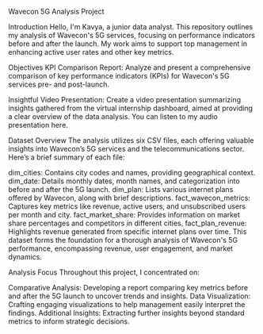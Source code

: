 Wavecon 5G Analysis Project


Introduction
Hello, I'm Kavya, a junior data analyst. This repository outlines my analysis of Wavecon's 5G services, focusing on performance indicators before and after the launch. My work aims to support top management in enhancing active user rates and other key metrics.


Objectives
KPI Comparison Report: Analyze and present a comprehensive comparison of key performance indicators (KPIs) for Wavecon's 5G services pre- and post-launch.

Insightful Video Presentation: Create a video presentation summarizing insights gathered from the virtual internship dashboard, aimed at providing a clear overview of the data analysis. You can listen to my audio presentation here.



Dataset Overview
The analysis utilizes six CSV files, each offering valuable insights into Wavecon’s 5G services and the telecommunications sector. Here’s a brief summary of each file:

dim_cities: Contains city codes and names, providing geographical context.
dim_date: Details monthly dates, month names, and categorization into before and after the 5G launch.
dim_plan: Lists various internet plans offered by Wavecon, along with brief descriptions.
fact_wavecon_metrics: Captures key metrics like revenue, active users, and unsubscribed users per month and city.
fact_market_share: Provides information on market share percentages and competitors in different cities.
fact_plan_revenue: Highlights revenue generated from specific internet plans over time.
This dataset forms the foundation for a thorough analysis of Wavecon's 5G performance, encompassing revenue, user engagement, and market dynamics.



Analysis Focus
Throughout this project, I concentrated on:

Comparative Analysis: Developing a report comparing key metrics before and after the 5G launch to uncover trends and insights.
Data Visualization: Crafting engaging visualizations to help management easily interpret the findings.
Additional Insights: Extracting further insights beyond standard metrics to inform strategic decisions.


